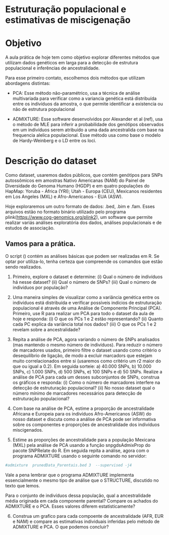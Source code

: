 Estruturação populacional e estimativas de miscigenação
================

# Objetivo

A aula prática de hoje tem como objetivo explorar diferentes métodos que
utilizam dados genéticos em larga para a detecção de estrutura
populacional e inferências de ancestralidade.

Para esse primeiro contato, escolhemos dois métodos que utilizam
abordagens distintas:

  - PCA: Esse método não-paramétrico, usa a técnica de análise
    multivariada para verificar como a variancia genética está
    distribuída entre os indivíduos da amostra, o que permite
    identificar a existencia ou não de estrutura populacional

  - ADMIXTURE: Esse software desenvolvidos por Alexander et al (ref),
    usa o método de MLE para inferir a probabilidade dos genótipos
    observados em um indivíduos serem atribuído a uma dada ancestralida
    com base na frequencia alelica populacional. Esse método usa como
    base o modelo de Hardy-Weinberg e o LD entre os loci.

# Descrição do dataset

Como dataset, usaremos dados públicos, que contém genótipos para SNPs
autossômicos em amostras Nativo Americanas (NAM) do Painel de
Diversidade do Genoma Humano (HGDP) e em quatro populações do HapMap:
Yoruba - África (YRI); Utah - Europa (CEU), Mexicanos residentes em Los
Angeles (MXL) e Afro-Americanos - EUA (ASW).

Hoje exploraremos um outro formato de dados: .bed, .bim e .fam. Esses
arquivos estão no formato binário utilizado pelo programa
plink(<https://www.cog-genomics.org/plink2>), um software que permite
realizar variás análises exploratória dos dados, análises populacionais
e de estudos de associação.

## Vamos para a prática.

O script () contém as análises básicas que podem ser realizadas em R. Se
optar por utiliza-lo, tenha certeza que compreende os comandos que estão
sendo realizados.

1. Primeiro, explore o dataset e determine: (i) Qual o número de indivíduos há nesse dataset? (ii) Qual o número de SNPs? (iii) Qual o número de indivíduos por população?

2.  Uma maneira simples de visualizar como a variância genética entre os
    indivíduos está distribuída e verificar possíveis indícios de
    estruturação populacional é através de uma Análise de Componente
    Principal (PCA). Primeiro, use R para realizar um PCA para todo o
    dataset da aula de hoje e responda: (i) O que os PCs 1 e 2 estão
    representando? (ii) Quanto cada PC explica da variância total nos
    dados? (iii) O que os PCs 1 e 2 revelam sobre a ancestralidade?

3.  Repita a análise de PCA, agora variando o número de SNPs analisados
    (mas mantendo o mesmo número de indivíduos). Para reduzir o número
    de marcadores usados, primeiro filtre o dataset usando como critério
    o desequilíbrio de ligação, de modo a excluir marcadors que estejam
    muito correlacionados entre si (usaremos como critério um r2 maior
    do que ou igual a 0.2). Em seguida sorteie: a) 40.000 SNPs, b)
    10.000 SNPs, c) 1.000 SNPs, d) 500 SNPs, e) 100 SNPs e d) 50 SNPs.
    Realize a análise de PCA para cada um desses subconjuntos de SNPs,
    construa os gráficos e responda: (i) Como o número de marcadores
    interfere na detecção de estruturação populacional? (ii) No nosso
    dataset qual o número mínimo de marcadores necessários para detecção
    de estruturação populacional?

4.  Com base na análise de PCA, estime a proporção de ancestralidade
    Africana e Europeia para os indivíduos Afro-Americanos (ASW) do
    nosso dataset e discuta como a análise de PCA pode ser informativa
    sobre os componentes e proporções de ancestralidade dos indivíduos
    miscigenados.

5.  Estime as proporções de ancestralidade para a população Mexicana
    (MXL) pela análise de PCA usando a função snpgdsAdmixProp do pacote
    SNPRelate do R. Em seguida repita a análise, agora com o programa
    ADMIXTURE usando o seguinte comando no servidor:

<!-- end list -->

``` r
#admixture  prunedData_Parentais.bed 3  --supervised -j4
```

Vale a pena lembrar que o programa ADMIXTURE implementa essencialmente o
mesmo tipo de análise que o STRUCTURE, discutido no texto que lemos.

Para o conjunto de indivíduos dessa população, qual a ancestralidade
média originada em cada componente parental? Compare os achados do
ADMIXTURE e o PCA. Esses valores diferem estatisticamente?

6.  Construa um grafico para cada compoente de ancestralidade (AFR, EUR
    e NAM) e compare as estimativas individuais inferidas pelo método de
    ADMIXTURE e PCA. O que podemos concluir?
